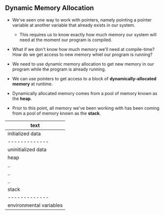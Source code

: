## Dynamic Memory Allocation

- We've seen one way to work with pointers,
namely pointing a pointer variable at another variable that already exists in our system.
	- This requires us to know exactly how much memory our system will need at the moment our program
	is compiled.

- What if we don't know how much memory we'll need at compile-time?
How do we get access to new memory whiel our program is running?

- We need to use dynamic memory allocation to get new memory in our program
while the program is already running.

- We can use pointers to get access to a block of **dynamically-allocated memory** at runtime.

- Dynamically allocated memory comes from a pool of memory known as the **heap**.

- Prior to this point, all memory we've been working with has been coming from a pool of memory known as the **stack**.


| **text**	|
| ------------- |
|	initialized data	|
| ------------- |
|	uninitialized data	|
|	heap	|
|	..		|
|	..		|
|	..		|
|	stack	|
| ------------- |
|	environmental variables	|